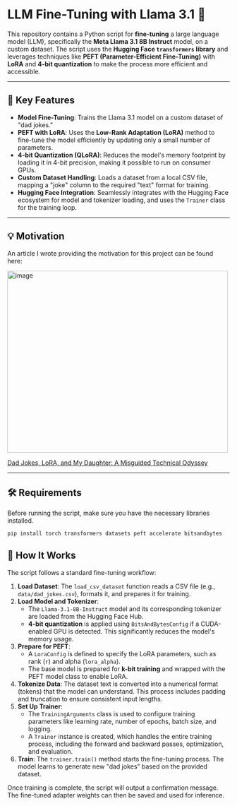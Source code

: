 # LLM Fine-Tuning with Llama 3.1 🤖

This repository contains a Python script for **fine-tuning** a large language model (LLM), specifically the **Meta Llama 3.1 8B Instruct** model, on a custom dataset. The script uses the **Hugging Face `transformers` library** and leverages techniques like **PEFT (Parameter-Efficient Fine-Tuning)** with **LoRA** and **4-bit quantization** to make the process more efficient and accessible.

***

## 🚀 Key Features

* **Model Fine-Tuning**: Trains the Llama 3.1 model on a custom dataset of "dad jokes."
* **PEFT with LoRA**: Uses the **Low-Rank Adaptation (LoRA)** method to fine-tune the model efficiently by updating only a small number of parameters.
* **4-bit Quantization (QLoRA)**: Reduces the model's memory footprint by loading it in 4-bit precision, making it possible to run on consumer GPUs.
* **Custom Dataset Handling**: Loads a dataset from a local CSV file, mapping a "joke" column to the required "text" format for training.
* **Hugging Face Integration**: Seamlessly integrates with the Hugging Face ecosystem for model and tokenizer loading, and uses the `Trainer` class for the training loop.

***

## 💡 Motivation
An article I wrote providing the motivation for this project can be found here:

<img width="500" height="412.6" alt="image" src="https://github.com/user-attachments/assets/41298454-7e96-4586-8b3b-b17a0f481e44" />

[Dad Jokes, LoRA, and My Daughter: A Misguided Technical Odyssey](https://medium.com/@jhavera/dad-jokes-lora-and-my-daughter-a-misguided-technical-odyssey-1ed6d6dd908c)

***

## 🛠️ Requirements

Before running the script, make sure you have the necessary libraries installed.

```bash
pip install torch transformers datasets peft accelerate bitsandbytes
```
## 📝 How It Works

The script follows a standard fine-tuning workflow:

1.  **Load Dataset**: The `load_csv_dataset` function reads a CSV file (e.g., `data/dad_jokes.csv`), formats it, and prepares it for training.
2.  **Load Model and Tokenizer**:
    * The `Llama-3.1-8B-Instruct` model and its corresponding tokenizer are loaded from the Hugging Face Hub.
    * **4-bit quantization** is applied using `BitsAndBytesConfig` if a CUDA-enabled GPU is detected. This significantly reduces the model's memory usage.
3.  **Prepare for PEFT**:
    * A `LoraConfig` is defined to specify the LoRA parameters, such as rank (`r`) and alpha (`lora_alpha`).
    * The base model is prepared for **k-bit training** and wrapped with the PEFT model class to enable LoRA.
4.  **Tokenize Data**: The dataset text is converted into a numerical format (tokens) that the model can understand. This process includes padding and truncation to ensure consistent input lengths.
5.  **Set Up Trainer**:
    * The `TrainingArguments` class is used to configure training parameters like learning rate, number of epochs, batch size, and logging.
    * A `Trainer` instance is created, which handles the entire training process, including the forward and backward passes, optimization, and evaluation.
6.  **Train**: The `trainer.train()` method starts the fine-tuning process. The model learns to generate new "dad jokes" based on the provided dataset.

Once training is complete, the script will output a confirmation message. The fine-tuned adapter weights can then be saved and used for inference.
